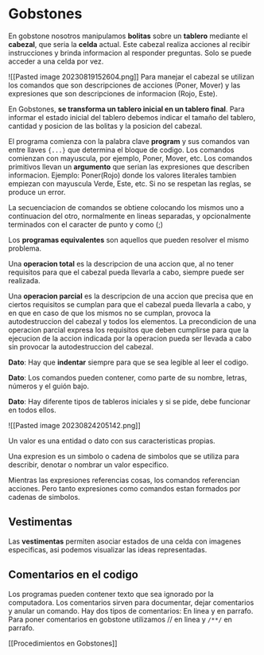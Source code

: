 # Gobstones

En gobstone nosotros manipulamos **bolitas** sobre un **tablero** mediante el **cabezal**, que seria la **celda** actual. Este cabezal realiza acciones al recibir instrucciones y brinda informacion al responder preguntas. Solo se puede acceder a una celda por vez.

![[Pasted image 20230819152604.png]]
Para manejar el cabezal se utilizan  los comandos que son descripciones de acciones (Poner, Mover) y las expresiones que son descripciones de informacion (Rojo, Este).

En Gobstones, **se transforma un tablero inicial en un tablero final**. Para informar el estado inicial del tablero debemos indicar el tamaño del tablero, cantidad y posicion de las bolitas y la posicion del cabezal.

El programa comienza con la palabra clave **program** y sus comandos van entre llaves `{...}` que determina el bloque de codigo. Los comandos comienzan con mayuscula, por ejemplo, Poner, Mover, etc. Los comandos primitivos llevan un **argumento** que serian las expresiones que describen informacion. Ejemplo: Poner(Rojo) donde los valores literales tambien empiezan con mayuscula Verde, Este, etc. Si no se respetan las reglas, se produce un error.

La secuenciacion de comandos se obtiene colocando los mismos uno a continuacion del otro, normalmente en lineas separadas, y opcionalmente terminados con el caracter de punto y como (;)

Los **programas equivalentes** son aquellos que pueden resolver el mismo problema.

Una **operacion total** es la descripcion de una accion que, al no tener requisitos para que el cabezal pueda llevarla a cabo, siempre puede ser realizada.

Una **operacion parcial** es la descripcion de una accion que precisa que en ciertos requisitos se cumplan para que el cabezal pueda llevarla a cabo, y en que en caso de que los mismos no se cumplan, provoca la autodestruccion del cabezal y todos los elementos. La precondicion de una operacion parcial expresa los requisitos que deben cumplirse para que la ejecucion de la accion indicada por la operacion pueda ser llevada a cabo sin provocar la autodestruccion del cabezal.

**Dato**: Hay que **indentar** siempre para que se sea legible al leer el codigo.

**Dato**: Los comandos pueden contener, como parte de su nombre, letras, números y el guión bajo.

**Dato**: Hay diferente tipos de tableros iniciales y si se pide, debe funcionar en todos ellos.

![[Pasted image 20230824205142.png]]

Un valor es una entidad o dato con sus caracteristicas propias.

Una expresion es un simbolo o cadena de simbolos que se utiliza para describir, denotar o nombrar un valor especifico.

Mientras las expresiones referencias cosas, los comandos referencian acciones. Pero tanto expresiones como comandos estan formados por cadenas de simbolos.
## Vestimentas

Las **vestimentas** permiten asociar estados de una celda con imagenes especificas, asi podemos visualizar las ideas representadas.
## Comentarios en el codigo

Los programas pueden contener texto que sea ignorado por la computadora. Los comentarios sirven para documentar, dejar comentarios y anular un comando. Hay dos tipos de comentarios: En linea y en parrafo. Para poner comentarios en gobstone utilizamos // en linea y `/**/` en parrafo.

[[Procedimientos en Gobstones]]




